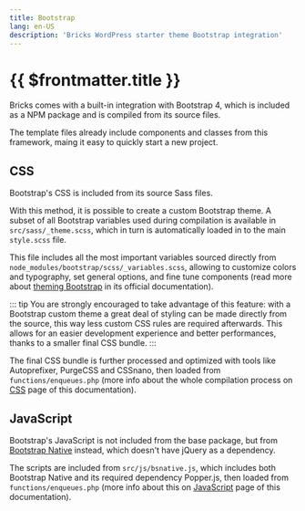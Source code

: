 ```yaml
---
title: Bootstrap
lang: en-US
description: 'Bricks WordPress starter theme Bootstrap integration'
---
```


# {{ $frontmatter.title }}

Bricks comes with a built-in integration with Bootstrap 4, which is included as a NPM package and is compiled from its source files. 

The template files already include components and classes from this framework, maing it easy to quickly start a new project.

## CSS

Bootstrap's CSS is included from its source Sass files.

With this method, it is possible to create a custom Bootstrap theme. A subset of all Bootstrap variables used during compilation is available in `src/sass/_theme.scss`, which in turn is automatically loaded in to the main `style.scss` file.

This  file includes all the most important variables sourced directly from `node_modules/bootstrap/scss/_variables.scss`, allowing to customize colors and typography, set general options, and fine tune components (read more about [theming Bootstrap](https://getbootstrap.com/docs/4.6/getting-started/theming/) in its official documentation).

::: tip
You are strongly encouraged to take advantage of this feature: with a Bootstrap custom theme a great deal of styling can be made directly from the source, this way less custom CSS rules are required afterwards. This allows for an easier development experience and better performances, thanks to a smaller final CSS bundle.
:::

The final CSS bundle is further processed and optimized with tools like Autoprefixer, PurgeCSS and CSSnano, then loaded from `functions/enqueues.php` (more info about the whole compilation process on [CSS](/theme/css/) page of this documentation).

## JavaScript

Bootstrap's JavaScript is not included from the base package, but from [Bootstrap Native](https://thednp.github.io/bootstrap.native/) instead, which doesn't have jQuery as a dependency.

The scripts are included from `src/js/bsnative.js`, which includes both Bootstrap Native and its required dependency Popper.js, then loaded from `functions/enqueues.php` (more info about this on [JavaScript](/theme/javascript/) page of this documentation).